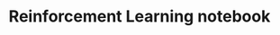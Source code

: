 ---
layout: ipython
notebook: rl-notebook
permalink: rl-notebook
title: "Reinforcement Learning notebook"
comments: False
header-img: "img/idev.png"
---